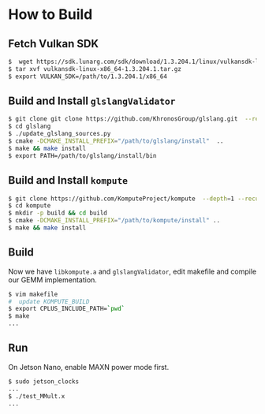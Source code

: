 # How to Build

## Fetch Vulkan SDK

```bash
$  wget https://sdk.lunarg.com/sdk/download/1.3.204.1/linux/vulkansdk-linux-x86_64-1.3.204.1.tar.gz
$ tar xvf vulkansdk-linux-x86_64-1.3.204.1.tar.gz
$ export VULKAN_SDK=/path/to/1.3.204.1/x86_64
```

## Build and Install `glslangValidator`

```bash
$ git clone git clone https://github.com/KhronosGroup/glslang.git  --recursive --depth=1
$ cd glslang
$ ./update_glslang_sources.py
$ cmake -DCMAKE_INSTALL_PREFIX="/path/to/glslang/install"  ..
$ make && make install
$ export PATH=/path/to/glslang/install/bin
```

## Build and Install `kompute`

```bash
$ git clone https://github.com/KomputeProject/kompute  --depth=1 --recursive
$ cd kompute
$ mkdir -p build && cd build
$ cmake -DCMAKE_INSTALL_PREFIX="/path/to/kompute/install" ..
$ make && make install
```

## Build
Now we have `libkompute.a` and `glslangValidator`, edit makefile and compile our GEMM implementation.
```bash
$ vim makefile
#  update KOMPUTE_BUILD
$ export CPLUS_INCLUDE_PATH=`pwd`
$ make
...
```

## Run
On Jetson Nano, enable MAXN power mode first.

```bash
$ sudo jetson_clocks
...
$ ./test_MMult.x
...
```
